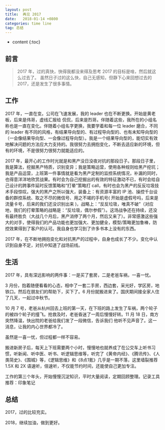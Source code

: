 ```yaml
---
layout: post
title:  再见 2017
date:   2018-01-14 +0800
categories: time line
tag: 总结
---
```

* content
{:toc}



## 前言
> 2017 年，过的真快，快得我都没来得及思考 2017 的目标是啥，然后就这么过去了。
> 虽然日子过的这么快，自己无感知，但静下心来回想过去的 2017，还是发生了很多事情。

## 工作

2017 年，一直在变。公司在飞速发展，我的 leader 也在不断更换。开始是黄老板，后来是伟哥，虚线汇报给 侃侃，后来是烈哥。伴随着这些，我所在的小组名称也是一直在变化。伴随着小组名字更换，我要学着和每一位 leader 磨合，不同的 leader 有不同的风格，有结果导向型的、有过程导向型的、也有未知导向型的（一会像结果导向型、一会像过程导向型）。我是一个结果导向型的，能切实有效地解决问题的方法应大力支持的。我很努力去拥抱变化，不断去适应新的环境，但有的环境，不是很努力很努力就能适应的。

2017 年，最开心的工作时光就是和黑产没日没夜对抗的那段日子。那段日子里，我是算法，挖掘黑产特质，识别变异；我是策略运营，使用各种规则给黑产挖坑；我是产品运营，上班第一件事情就是看为黑产定制的监控系统情况，补漏的同时，也得意洋洋地欣赏战果。有时会为自己挖掘出的有效的特征激动不已，有时会给自己设计的跨事件延时反馈策略和“打晕”策略打 call，有时也会为黑产的反反垃圾技术手段惊叹。强大的黑产之所以强大，装备上：有资源丰富的 IP 池、操控千台设备的群控系统、取之不尽的微信号、用之不竭的手机号( 开始是虚假号吗，后来是流量卡号，后来的我们还没识别出来 )，战略上：“反反垃圾，唯真不破”（对应地，我们的打晕策略的战略是：“反垃圾，偶尔参假”）。这场战争还在持续，还没有最终胜负（大战几个月后，黑产消停了两个月，然后又来了）。非常感激这些强大的对手，使得我们的产品功能也更加强大、更加健全，模型/策略更加鲁棒，防控效果得到了客户的认可。我自身也学习到了许多书本上没有的东西。


2017 年，在不断地拥抱变化和对抗黑产的过程中，自身也成长了不少。变化中认识到自身不足，对抗中知道了战场前线。


## 生活
2017 年，具有深远影响的两件事：一是买了套房，二是老爸车祸，一喜一忧。

3 月份，抱着随便看看的心态，相中了一套二手房，西边套，采光好，学区房，地铁口。然后在朋友们的帮助下，买下了。6 月份就搬进来了。国庆期间接全家人住了几天，一起过中秋节。

10 月 7 号，老爸从杭州回去上班的第一天，在下班的路上发生了车祸，两个轮子的被四个轮子的撞飞。抢救及时，老爸昏迷了一周后慢慢好转。11 月 18 日，南方突然降温，快出院的老爸给我们发了一段微信，告诉我们 他听不见声音了。这一消息，让我的内心世界都冷了。

虽然是一喜一忧，但过程都一样不容易。

搬进新房子后，每天上下班需要两个小时，慢慢地也就养成了在公交车上听书习惯，听新闻、听中医、听书、听逻辑思维等，听完了《黄帝内经》、《腾讯传》、《人类简史》、《围城》等，《逻辑思维》和《8点1氪》几乎是一期不落，这里墙裂推荐 1.5X 和 2X 语速听，倍速听，不仅能节约时间，还能使自己更加专注。

工作的第三个年头，开始慢慢沉淀知识，平时大量阅读，定期回顾整理。记录工具推荐：印象笔记

## 总结
2017，过的比较充实。

2018，继续加油，做到更好。


